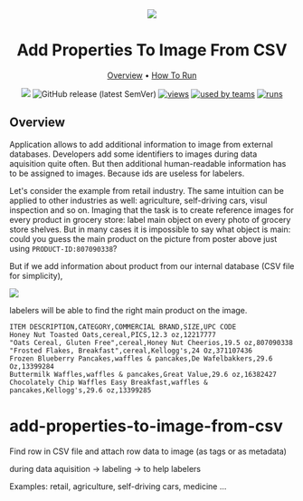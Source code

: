 <div align="center" markdown>
<img src="https://i.imgur.com/Wshzsv0.png"/>

# Add Properties To Image From CSV

<p align="center">
  <a href="#Overview">Overview</a> •
  <a href="#How-To-Run">How To Run</a>
</p>

[![](https://img.shields.io/badge/slack-chat-green.svg?logo=slack)](https://supervise.ly/slack)
![GitHub release (latest SemVer)](https://img.shields.io/github/v/release/supervisely-ecosystem/add-properties-to-image-from-csv)
[![views](https://app.supervise.ly/public/api/v3/ecosystem.counters?repo=supervisely-ecosystem/add-properties-to-image-from-csv&counter=views&label=views)](https://supervise.ly)
[![used by teams](https://app.supervise.ly/public/api/v3/ecosystem.counters?repo=supervisely-ecosystem/add-properties-to-image-from-csv&counter=downloads&label=used%20by%20teams)](https://supervise.ly)
[![runs](https://app.supervise.ly/public/api/v3/ecosystem.counters?repo=supervisely-ecosystem/add-properties-to-image-from-csv&counter=runs&label=runs&123)](https://supervise.ly)

</div>

## Overview

Application allows to add additional information to image from external databases. Developers add some identifiers to images during data aquisition quite often. But then additional human-readable information has to be assigned to images. Because ids are useless for labelers. 

Let's consider the example from retail industry. The same intuition can be applied to other industries as well: agriculture, self-driving cars, visul inspection and so on. Imaging that the task is to create reference images for every product in grocery store: label main object on every photo of grocery store shelves. But in many cases it is impossible to say what object is main: could you guess the main product on the picture from poster above just using `PRODUCT-ID:807090338`? 


But if we add information about product from our internal database (CSV file for simplicity), 

<img src="https://i.imgur.com/jtfh7mH.png"/>

labelers will be able to find the right main product on the image.

```csv
ITEM DESCRIPTION,CATEGORY,COMMERCIAL BRAND,SIZE,UPC CODE
Honey Nut Toasted Oats,cereal,PICS,12.3 oz,12217777
"Oats Cereal, Gluten Free",cereal,Honey Nut Cheerios,19.5 oz,807090338
"Frosted Flakes, Breakfast",cereal,Kellogg's,24 Oz,371107436
Frozen Blueberry Pancakes,waffles & pancakes,De Wafelbakkers,29.6 Oz,13399284
Buttermilk Waffles,waffles & pancakes,Great Value,29.6 oz,16382427
Chocolately Chip Waffles Easy Breakfast,waffles & pancakes,Kellogg's,29.6 oz,13399285
```





# add-properties-to-image-from-csv
Find row in CSV file and attach row data to image (as tags or as metadata)



during data aquisition -> labeling -> to help labelers

Examples: retail, agriculture, self-driving cars, medicine ...
